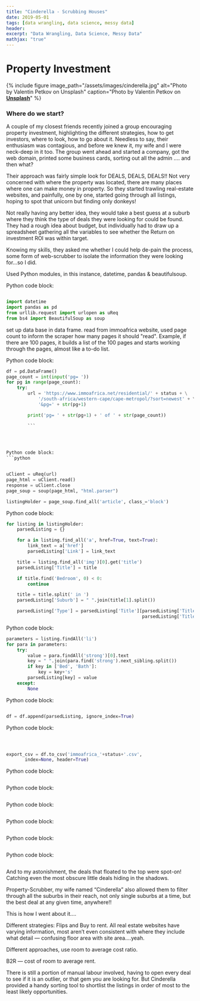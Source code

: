 ```yaml
---
title: "Cinderella - Scrubbing Houses"
date: 2019-05-01
tags: [data wrangling, data science, messy data]
header:
excerpt: "Data Wrangling, Data Science, Messy Data"
mathjax: "true"
---
```


# Property Investment

{% include figure image_path="/assets/images/cinderella.jpg" alt="Photo by Valentin Petkov on Unsplash" caption="Photo by Valentin Petkov on [**Unsplash**](https://unsplash.com)" %}

### Where do we start?
A couple of my closest friends recently joined a group encouraging property investment, highlighting the different strategies, how to get investors, where to look, how to go about it. Needless to say, their enthusiasm was contagious, and before we knew it, my wife and I were neck-deep in it too. The group went ahead and started a company, got the web domain, printed some business cards, sorting out all the admin .... and then what?

Their approach was fairly simple look for DEALS, DEALS, DEALS!! Not very concerned with where the property was located, there are many places where one can make money in property. So they started trawling real-estate websites, and painfully, one by one, started going through all listings, hoping to spot that unicorn but finding only donkeys!

Not really having any better idea, they would take a best guess at a suburb where they think the type of deals they were looking for could be found. They had a rough idea about budget, but individually had to draw up a spreadsheet gathering all the variables to see whether the Return on investment ROI was within target.

Knowing my skills, they asked me whether I could help de-pain the process, some form of web-scrubber to isolate the information they were looking for...so I did.


Used Python modules, in this instance, datetime, pandas & beautifulsoup.

Python code block:
```python

import datetime
import pandas as pd
from urllib.request import urlopen as uReq
from bs4 import BeautifulSoup as soup

```


  set up data base in data frame.   read from immoafrica website, used page count to inform the scraper how many pages it should "read". Example, if there are 100 pages, it builds a list of the 100 pages and starts working through the pages, almost like a to-do list.

Python code block:
```python
df = pd.DataFrame()
page_count = int(input('pg= '))
for pg in range(page_count):
    try:
        url = 'https://www.immoafrica.net/residential/' + status + \
            '/south-africa/western-cape/cape-metropol/?sort=newest' + \
            '&pg=' + str(pg+1)

        print('pg= ' + str(pg+1) + ' of ' + str(page_count))

        ```


        

Python code block:
```python


uClient = uReq(url)
page_html = uClient.read()
response = uClient.close
page_soup = soup(page_html, "html.parser")

listingHolder = page_soup.find_all('article', class_='block')


```






Python code block:
```python
for listing in listingHolder:
    parsedListing = {}

    for a in listing.find_all('a', href=True, text=True):
        link_text = a['href']
        parsedListing['Link'] = link_text

    title = listing.find_all('img')[0].get('title')
    parsedListing['Title'] = title

    if title.find('Bedroom', 0) < 0:
        continue

    title = title.split(' in ')
    parsedListing['Suburb'] = " ".join(title[1].split())

    parsedListing['Type'] = parsedListing['Title'][parsedListing['Title'].find(' ', 9):
                                                   parsedListing['Title'].find(' ', 12)]

 ```


Python code block:
```python
parameters = listing.findAll('li')
for para in parameters:
    try:
        value = para.findAll('strong')[0].text
        key = " ".join(para.find('strong').next_sibling.split())
        if key in ['Bed', 'Bath']:
            key = key+'s'
        parsedListing[key] = value
    except:
        None

```


Python code block:
```python

df = df.append(parsedListing, ignore_index=True)

```


Python code block:
```python



export_csv = df.to_csv('immoafrica_'+status+'.csv',
       index=None, header=True)

```



Python code block:
```python

```


Python code block:
```python

```


Python code block:
```python

```


Python code block:
```python

```


Python code block:
```python

```


Python code block:
```python

```

And to my astonishment, the deals that floated to the top were spot-on! Catching even the most obscure little deals hiding in the shadows.



Property-Scrubber, my wife named “Cinderella” also allowed them to filter through all the suburbs in their reach, not only single suburbs at a time, but the best deal at any given time, anywhere!!



This is how I went about it....


Different strategies: Flips and Buy to rent. All real estate websites have varying information, most aren’t even consistent with where they include what detail — confusing floor area with site area....yeah.


Different approaches, use room to average cost ratio.


B2R — cost of room to average rent.


There is still a portion of manual labour involved, having to open every deal to see if it is an outlier, or that gem you are looking for. But Cinderella provided a handy sorting tool to shortlist the listings in order of most to the least likely opportunities.  
